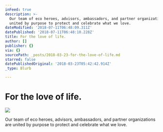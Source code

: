 ```yaml
---
inFeed: true
description: >-
  Our team of eco heroes, advisors, ambassadors, and partner organizations are
  united by purpose to protect and celebrate what we love.
dateModified: '2018-07-11T06:48:09.311Z'
datePublished: '2018-07-11T06:48:10.228Z'
title: For the love of life.
author: []
publisher: {}
via: {}
sourcePath: _posts/2018-03-23-for-the-love-of-life.md
starred: false
datePublishedOriginal: '2018-03-23T05:42:42.914Z'
_type: Blurb

---
```

# For the love of life.
![](https://the-grid-user-content.s3-us-west-2.amazonaws.com/b537bd74-bd49-4069-b992-cbdaac74a588.jpg)

Our team of eco heroes, advisors, ambassadors, and partner organizations are united by purpose to protect and celebrate what we love.